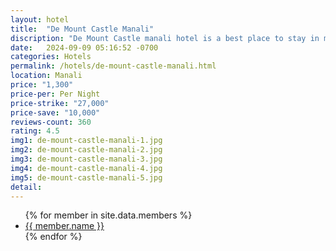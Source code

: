 ```yaml
---
layout: hotel
title:  "De Mount Castle Manali"
discription: "De Mount Castle manali hotel is a best place to stay in manali with best amanaties available"
date:   2024-09-09 05:16:52 -0700
categories: Hotels
permalink: /hotels/de-mount-castle-manali.html
location: Manali
price: "1,300"
price-per: Per Night 
price-strike: "27,000"
price-save: "10,000"
reviews-count: 360
rating: 4.5
img1: de-mount-castle-manali-1.jpg
img2: de-mount-castle-manali-2.jpg
img3: de-mount-castle-manali-3.jpg
img4: de-mount-castle-manali-4.jpg
img5: de-mount-castle-manali-5.jpg
detail: 
---
```

<ul>
{% for member in site.data.members %}
  <li>
    <a href="https://github.com/{{ member.github }}">
      {{ member.name }}
    </a>
  </li>
{% endfor %}
</ul>